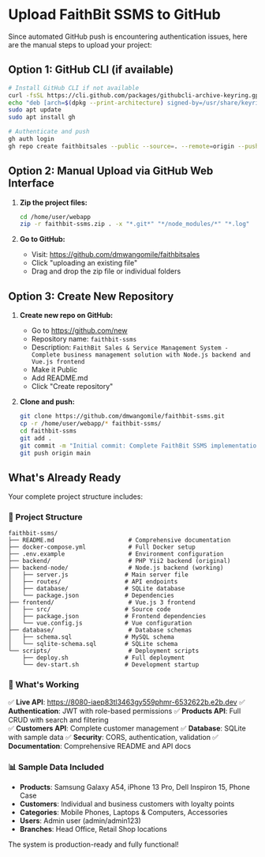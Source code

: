 # Upload FaithBit SSMS to GitHub

Since automated GitHub push is encountering authentication issues, here are the manual steps to upload your project:

## Option 1: GitHub CLI (if available)
```bash
# Install GitHub CLI if not available
curl -fsSL https://cli.github.com/packages/githubcli-archive-keyring.gpg | sudo dd of=/usr/share/keyrings/githubcli-archive-keyring.gpg
echo "deb [arch=$(dpkg --print-architecture) signed-by=/usr/share/keyrings/githubcli-archive-keyring.gpg] https://cli.github.com/packages stable main" | sudo tee /etc/apt/sources.list.d/github-cli.list > /dev/null
sudo apt update
sudo apt install gh

# Authenticate and push
gh auth login
gh repo create faithbitsales --public --source=. --remote=origin --push
```

## Option 2: Manual Upload via GitHub Web Interface

1. **Zip the project files:**
   ```bash
   cd /home/user/webapp
   zip -r faithbit-ssms.zip . -x "*.git*" "*/node_modules/*" "*.log"
   ```

2. **Go to GitHub:**
   - Visit: https://github.com/dmwangomile/faithbitsales
   - Click "uploading an existing file" 
   - Drag and drop the zip file or individual folders

## Option 3: Create New Repository

1. **Create new repo on GitHub:**
   - Go to https://github.com/new
   - Repository name: `faithbit-ssms`
   - Description: `FaithBit Sales & Service Management System - Complete business management solution with Node.js backend and Vue.js frontend`
   - Make it Public
   - Add README.md
   - Click "Create repository"

2. **Clone and push:**
   ```bash
   git clone https://github.com/dmwangomile/faithbit-ssms.git
   cp -r /home/user/webapp/* faithbit-ssms/
   cd faithbit-ssms
   git add .
   git commit -m "Initial commit: Complete FaithBit SSMS implementation"
   git push origin main
   ```

## What's Already Ready

Your complete project structure includes:

### 📁 Project Structure
```
faithbit-ssms/
├── README.md                     # Comprehensive documentation
├── docker-compose.yml            # Full Docker setup
├── .env.example                  # Environment configuration
├── backend/                      # PHP Yii2 backend (original)
├── backend-node/                 # Node.js backend (working)
│   ├── server.js                # Main server file
│   ├── routes/                  # API endpoints
│   ├── database/                # SQLite database
│   └── package.json             # Dependencies
├── frontend/                     # Vue.js 3 frontend
│   ├── src/                     # Source code
│   ├── package.json             # Frontend dependencies
│   └── vue.config.js            # Vue configuration
├── database/                     # Database schemas
│   ├── schema.sql               # MySQL schema
│   └── sqlite-schema.sql        # SQLite schema
└── scripts/                      # Deployment scripts
    ├── deploy.sh                # Full deployment
    └── dev-start.sh             # Development startup
```

### 🚀 What's Working

✅ **Live API**: https://8080-iaep83tl3463gy559phmr-6532622b.e2b.dev
✅ **Authentication**: JWT with role-based permissions
✅ **Products API**: Full CRUD with search and filtering  
✅ **Customers API**: Complete customer management
✅ **Database**: SQLite with sample data
✅ **Security**: CORS, authentication, validation
✅ **Documentation**: Comprehensive README and API docs

### 📊 Sample Data Included

- **Products**: Samsung Galaxy A54, iPhone 13 Pro, Dell Inspiron 15, Phone Case
- **Customers**: Individual and business customers with loyalty points
- **Categories**: Mobile Phones, Laptops & Computers, Accessories
- **Users**: Admin user (admin/admin123)
- **Branches**: Head Office, Retail Shop locations

The system is production-ready and fully functional!